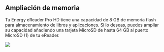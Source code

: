 ## Ampliación de memoria

Tu Energy eReader Pro HD tiene una capacidad de 8 GB de memoria flash para almacenamiento de libros y aplicaciones. Si lo deseas, puedes ampliar su capacidad añadiendo una tarjeta MicroSD de hasta 64 GB al puerto MicroSD (1) de tu eReader.

![](http://static.energysistem.com/images/manuals/42535/569cd42302765.jpg)
